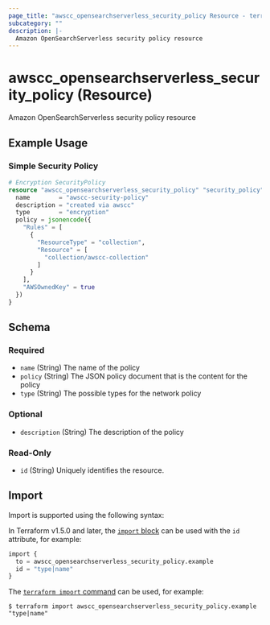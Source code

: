 ```yaml
---
page_title: "awscc_opensearchserverless_security_policy Resource - terraform-provider-awscc"
subcategory: ""
description: |-
  Amazon OpenSearchServerless security policy resource
---
```


# awscc_opensearchserverless_security_policy (Resource)

Amazon OpenSearchServerless security policy resource

## Example Usage

### Simple Security Policy
```terraform
# Encryption SecurityPolicy
resource "awscc_opensearchserverless_security_policy" "security_policy" {
  name        = "awscc-security-policy"
  description = "created via awscc"
  type        = "encryption"
  policy = jsonencode({
    "Rules" = [
      {
        "ResourceType" = "collection",
        "Resource" = [
          "collection/awscc-collection"
        ]
      }
    ],
    "AWSOwnedKey" = true
  })
}
```

<!-- schema generated by tfplugindocs -->
## Schema

### Required

- `name` (String) The name of the policy
- `policy` (String) The JSON policy document that is the content for the policy
- `type` (String) The possible types for the network policy

### Optional

- `description` (String) The description of the policy

### Read-Only

- `id` (String) Uniquely identifies the resource.

## Import

Import is supported using the following syntax:

In Terraform v1.5.0 and later, the [`import` block](https://developer.hashicorp.com/terraform/language/import) can be used with the `id` attribute, for example:

```terraform
import {
  to = awscc_opensearchserverless_security_policy.example
  id = "type|name"
}
```

The [`terraform import` command](https://developer.hashicorp.com/terraform/cli/commands/import) can be used, for example:

```shell
$ terraform import awscc_opensearchserverless_security_policy.example "type|name"
```